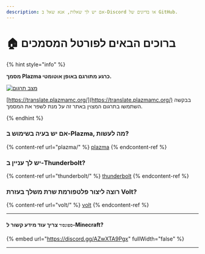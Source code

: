 ```yaml
---
description: אם יש לך שאלות, אנא שאל ב-Discord או בדיונים של GitHub.
---
```


# 🏠 ברוכים הבאים לפורטל המסמכים

{% hint style="info" %}

**מסמך Plazma כרגע מתורגם באופן אוטומטי.**

[![מצב תרגום](https://badge.plazmamc.org/internal/crowdin)](https://translate.plazmamc.org/)

[https://translate.plazmamc.org/](https://translate.plazmamc.org/) בבקשה השתמשו בתרגום המצוין באתר זה על מנת לשפר את המסמך.

{% endhint %}

### אם יש בעיה בשימוש ב-Plazma, מה לעשות?

{% content-ref url="plazma/" %}
[plazma](plazma/)
{% endcontent-ref %}

### יש לך עניין ב-Thunderbolt?

{% content-ref url="thunderbolt/" %}
[thunderbolt](thunderbolt/)
{% endcontent-ref %}

### רוצה ליצור פלטפורמת שרת משלך בעזרת Volt?

{% content-ref url="volt/" %}
[volt](volt/)
{% endcontent-ref %}

***

#### `ספונסור` צריך עוד מידע קשור ל-Minecraft? <a href="#etc-1" id="etc-1"></a>

{% embed url="https://discord.gg/AZwXTA9Pgx" fullWidth="false" %}

***
